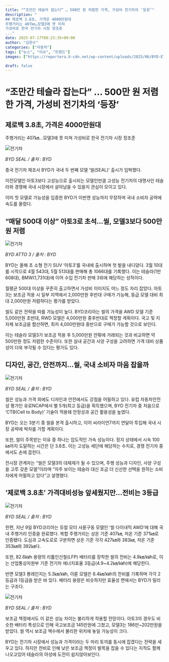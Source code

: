 ```yaml
---
title: "“조만간 테슬라 잡는다” … 500만 원 저렴한 가격, 가성비 전기차의 ‘등장’"
description: "
## 제로백 3.8초, 가격은 4000만원대
주행거리는 407㎞…모델3에 못 미쳐
가성비로 한국 전기차 시장 정조준
..."
date: 2025-07-17T00:23:35+09:00
author: "김한수"
categories: ["자동차"]
tags: ["뉴스", "이슈", "트렌드"]
images: ["https://reportera.b-cdn.net/wp-content/uploads/2025/06/BYD-Electric-Vehicle-Seal-Released-Soon-1024x576.jpg"]

draft: false
---
```


# “조만간 테슬라 잡는다” … 500만 원 저렴한 가격, 가성비 전기차의 ‘등장’


## 제로백 3.8초, 가격은 4000만원대
주행거리는 407㎞…모델3에 못 미쳐
가성비로 한국 전기차 시장 정조준


![전기차](https://reportera.b-cdn.net/wp-content/uploads/2025/06/BYD-Electric-Vehicle-Seal-Released-Soon-1024x576.jpg)

*BYD SEAL / 출처 : BYD*

중국 전기차 제조사 BYD가 국내 두 번째 모델 ‘씰(SEAL)’ 출시가 임박했다.

이전모델인 아토3보다 고성능으로 출시되는 모델인만큼 고성능 전기차의 대명사인 테슬라와 경쟁해 국내 시장에서 살아남을 수 있을지 관심이 모이고 있다.

이미 첫 모델로 가능성을 입증한 BYD가 이번엔 성능까지 무장하며 국내 소비자 공략에 속도를 올렸다.


## “매달 500대 이상” 아토3로 초석…씰, 모델3보다 500만원 저렴


![전기차](https://reportera.b-cdn.net/wp-content/uploads/2025/06/BYD-Electric-Vehicle-Seal-Released-Soon-1-1024x576.jpg)

*BYD ATTO 3 / 출처 : BYD*

BYD는 올해 초 소형 전기 SUV ‘아토3’를 국내에 출시하며 첫 발을 내디뎠다. 3월 10대를 시작으로 4월 543대, 5월 513대를 판매해 총 1066대를 기록했다. 이는 테슬라(1만 608대), BMW(1,731대)에 이어 수입 전기차 판매 3위에 해당하는 성적이다.

월평균 500대 이상을 꾸준히 출고하면서 가성비 이미지도 어느 정도 자리 잡았다. 아토3는 보조금 적용 시 일부 지역에서 2,000만원 후반대 구매가 가능해, 동급 모델 대비 최대 2,000만원 저렴하다는 평가를 받았다.

씰도 같은 전략을 따를 가능성이 높다. BYD코리아는 씰의 가격을 AWD 모델 기준 5,000만원 초반대, RWD 모델은 4,000만원 중후반대로 책정할 계획이다. 국고 및 지자체 보조금을 합산하면, 최저 4,000만원대 중반으로 구매가 가능할 것으로 보인다.

이는 테슬라 모델3가 보조금 적용 후 5,000만원 안팎에 거래되는 것과 비교하면 약 500만원 정도 저렴한 수준이다. 또한 실내 공간과 사양 구성을 고려하면 가격 대비 상품성이 더욱 부각될 수 있다는 평가도 있다.


## 디자인, 공간, 안전까지…씰, 국내 소비자 마음 잡을까


![전기차](https://reportera.b-cdn.net/wp-content/uploads/2025/06/BYD-Electric-Vehicle-Seal-Released-Soon-2-1024x576.jpg)

*BYD SEAL / 출처 : BYD*

씰은 성능과 가격 외에도 디자인과 안전에서도 강점을 어필하고 있다. 유럽 자동차안전성 평가인 유로NCAP에서 별 5개(최고 등급)을 획득했으며, BYD 전기차 중 처음으로 ‘CTB(Cell to Body)’ 기술이 적용돼 안정성과 공간 활용성을 높였다.

BYD는 오는 3분기 중 씰을 본격 출시하고, 이어 씨라이언7까지 연달아 투입해 국내 시장 공략에 박차를 가할 계획이다.

또한, 씰이 주목받는 이유 중 하나는 압도적인 가속 성능이다. 정지 상태에서 시속 100㎞까지 도달하는 시간은 단 3.8초. 이는 고성능 세단에 해당하는 수치로, 경쟁 전기차 중에서도 손에 꼽힌다.

전시장 관계자는 “씰은 모델3의 대체재가 될 수 있으며, 주행 성능과 디자인, 사양 구성을 고루 갖춘 모델”이라며 “자주 보이는 테슬라 대신 조금 더 신선한 선택을 원하는 소비자에게 어필하고 있다”고 설명했다.


## ‘제로백 3.8초’ 가격대비성능 앞세웠지만…전비는 3등급


![전기차](https://reportera.b-cdn.net/wp-content/uploads/2025/06/BYD-Electric-Vehicle-Seal-Released-Soon-3-1024x576.jpg)

*BYD SEAL / 출처 : BYD*

한편, 지난 9일 BYD코리아는 듀얼 모터 사륜구동 모델인 ‘씰 다이내믹 AWD’에 대해 국내 주행거리 인증을 완료했다. 복합 주행거리는 상온 기준 407㎞, 저온 기준 371㎞로 인증됐다. 도심과 고속도로로 구분하면 상온 기준 각각 427㎞와 383㎞, 저온 기준 353㎞와 392㎞다.

또한, 82.6㎾h 용량의 리튬인산철(LFP) 배터리를 장착한 씰의 전비는 4.9㎞/㎾h로, 이는 산업통상자원부 기준 전기차 에너지효율 3등급(4.9~4.2㎞/㎾h)에 해당한다.

반면 모델3 롱레인지는 5.3㎞/㎾h, 이륜 모델은 6.4㎞/㎾h의 전비를 기록하며 각각 2등급과 1등급을 받은 바 있다. 배터리 용량은 비슷하지만 효율성 면에서는 BYD가 밀리는 구조다.

![전기차](https://reportera.b-cdn.net/wp-content/uploads/2025/06/BYD-Electric-Vehicle-Seal-Released-Soon-4-1024x576.jpg)

*BYD SEAL / 출처 : BYD*

보조금 책정에서도 이 같은 성능 차이는 불리하게 작용할 전망이다. 아토3의 경우도 비슷한 배터리 특성으로 인해 국고보조금 145만원에 그쳤고, 모델3는 186만~202만원을 받았다. 씰 역시 보조금 액수에서 불리한 위치에 놓일 가능성이 크다.

BYD는 전기차 시장에서 성능과 가격이라는 두 마리 토끼를 동시에 잡겠다는 전략을 세우고 있다. 하지만 전비로 인해 낮은 보조금 책정이 발목을 잡을 수 있다는 지적도 함께 나오고있어 테슬라의 아성에 도전이 쉽지않아보인다.
